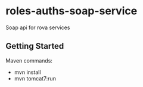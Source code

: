 # roles-auths-soap-service

Soap api for rova services 

## Getting Started
Maven commands: 
* mvn install 
* mvn tomcat7:run

